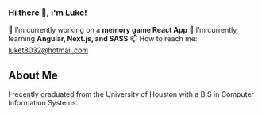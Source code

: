 ### Hi there 👋, i'm Luke!
🔭 I’m currently working on a **memory game React App**
🌱 I’m currently learning **Angular, Next.js, and SASS**
📫 How to reach me: luket8032@hotmail.com

<h2>About Me</h2>
<p>I recently graduated from the University of Houston with a B.S in Computer Information Systems.</p>

<!--
**luket8032/luket8032** is a ✨ _special_ ✨ repository because its `README.md` (this file) appears on your GitHub profile.

Here are some ideas to get you started:

- 🔭 I’m currently working on ...
- 🌱 I’m currently learning ...
- 👯 I’m looking to collaborate on ...
- 🤔 I’m looking for help with ...
- 💬 Ask me about ...
- 📫 How to reach me: ...
- 😄 Pronouns: ...
- ⚡ Fun fact: ...
-->
